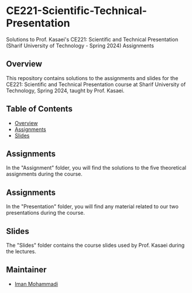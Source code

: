 # CE221-Scientific-Technical-Presentation
Solutions to Prof. Kasaei's CE221: Scientific and Technical Presentation (Sharif University of Technology - Spring 2024) Assignments

## Overview

This repository contains solutions to the assignments and slides for the CE221: Scientific and Technical Presentation course at Sharif University of Technology, Spring 2024, taught by Prof. Kasaei.

## Table of Contents

- [Overview](#overview)
- [Assignments](#assignments)
- [Slides](#slides)

## Assignments

In the "Assignment" folder, you will find the solutions to the five theoretical assignments during the course.

## Assignments

In the "Presentation" folder, you will find any material related to our two presentations during the course.

## Slides

The "Slides" folder contains the course slides used by Prof. Kasaei during the lectures.

## Maintainer

- [Iman Mohammadi](https://github.com/Imanm02)
